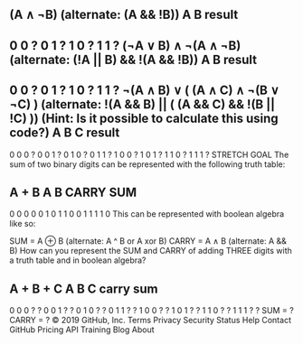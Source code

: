 (A ∧ ¬B) (alternate: (A && !B))
A     B     result
-------------------
0     0       ?
0     1       ?
1     0       ?
1     1       ?
(¬A ∨ B) ∧ ¬(A ∧ ¬B) (alternate: (!A || B) && !(A && !B))
A     B     result
-------------------
0     0       ?
0     1       ?
1     0       ?
1     1       ?
¬(A ∧ B) ∨ ( (A ∧ C) ∧ ¬(B ∨ ¬C) ) (alternate: !(A && B) || ( (A && C) && !(B || !C) ))
(Hint: Is it possible to calculate this using code?)
A     B     C     result
-------------------------
0     0     0       ?
0     0     1       ?
0     1     0       ?
0     1     1       ?
1     0     0       ?
1     0     1       ?
1     1     0       ?
1     1     1       ?
STRETCH GOAL
The sum of two binary digits can be represented with the following truth table:

A + B
A     B     CARRY   SUM
------------------------
0     0       0      0
0     1       0      1
1     0       0      1
1     1       1      0
This can be represented with boolean algebra like so:

SUM = A ⊕ B (alternate: A ^ B or A xor B)
CARRY = A ∧ B (alternate: A && B)
How can you represent the SUM and CARRY of adding THREE digits with a truth table and in boolean algebra?

A + B + C
A     B     C      carry   sum
--------------------------------
0     0     0        ?      ?
0     0     1        ?      ?
0     1     0        ?      ?
0     1     1        ?      ?
1     0     0        ?      ?
1     0     1        ?      ?
1     1     0        ?      ?
1     1     1        ?      ?
SUM = ?
CARRY = ?
© 2019 GitHub, Inc.
Terms
Privacy
Security
Status
Help
Contact GitHub
Pricing
API
Training
Blog
About

